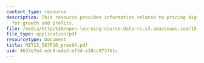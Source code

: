 ```yaml
---
content_type: resource
description: This resource provides information related to pricing digital textbooks
  for growth and profits.
file: /media/https%3A/open-learning-course-data-rc.s3.amazonaws.com/15-567-the-economics-of-information-strategy-structure-and-pricing-fall-2010/4637e7e4edc9e4e3ef3de18cc973761c_MIT15_567F10_pres04.pdf
file_type: application/pdf
resourcetype: Document
title: MIT15_567F10_pres04.pdf
uid: 4637e7e4-edc9-e4e3-ef3d-e18cc973761c
---
```

